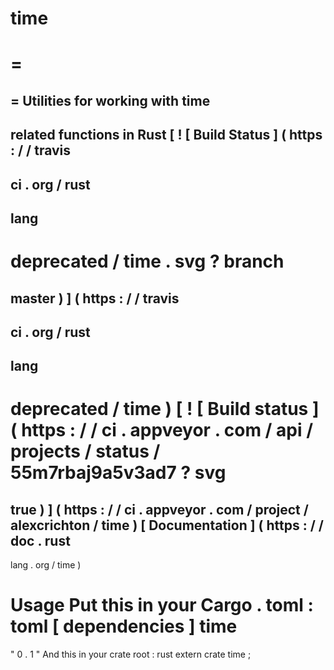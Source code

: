 time
=
=
=
=
Utilities
for
working
with
time
-
related
functions
in
Rust
[
!
[
Build
Status
]
(
https
:
/
/
travis
-
ci
.
org
/
rust
-
lang
-
deprecated
/
time
.
svg
?
branch
=
master
)
]
(
https
:
/
/
travis
-
ci
.
org
/
rust
-
lang
-
deprecated
/
time
)
[
!
[
Build
status
]
(
https
:
/
/
ci
.
appveyor
.
com
/
api
/
projects
/
status
/
55m7rbaj9a5v3ad7
?
svg
=
true
)
]
(
https
:
/
/
ci
.
appveyor
.
com
/
project
/
alexcrichton
/
time
)
[
Documentation
]
(
https
:
/
/
doc
.
rust
-
lang
.
org
/
time
)
#
#
Usage
Put
this
in
your
Cargo
.
toml
:
toml
[
dependencies
]
time
=
"
0
.
1
"
And
this
in
your
crate
root
:
rust
extern
crate
time
;
